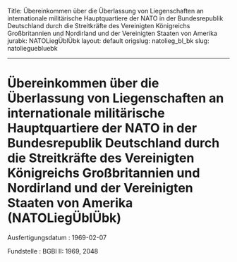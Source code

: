 Title: Übereinkommen über die Überlassung von Liegenschaften an internationale militärische
  Hauptquartiere der NATO in der Bundesrepublik Deutschland durch die Streitkräfte
  des Vereinigten Königreichs Großbritannien und Nordirland und der Vereinigten Staaten
  von Amerika
jurabk: NATOLiegÜblÜbk
layout: default
origslug: natolieg_bl_bk
slug: natolieguebluebk

---

# Übereinkommen über die Überlassung von Liegenschaften an internationale militärische Hauptquartiere der NATO in der Bundesrepublik Deutschland durch die Streitkräfte des Vereinigten Königreichs Großbritannien und Nordirland und der Vereinigten Staaten von Amerika (NATOLiegÜblÜbk)

Ausfertigungsdatum
:   1969-02-07

Fundstelle
:   BGBl II: 1969, 2048

